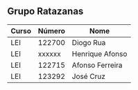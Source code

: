 ## Grupo Ratazanas

| Curso         | Número  | Nome            | 
|---------------|---------|-----------------|
| LEI           | 122700  | Diogo Rua       | 
| LEI           | xxxxxx  | Henrique Afonso | 
| LEI           | 122715  | Afonso Ferreira | 
| LEI           | 123292  | José Cruz       |
